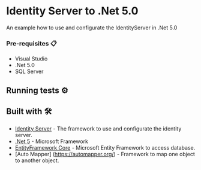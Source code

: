 # Identity Server to .Net 5.0
An example how to use and configurate the IdentityServer in .Net 5.0

### Pre-requisites 📋

* Visual Studio
* .Net 5.0
* SQL Server

## Running tests ⚙️


## Built with 🛠️

* [Identity Server](https://duendesoftware.com/) - The framework to use and configurate the identity server.
* [.Net 5](https://dotnet.microsoft.com/download/dotnet/5.0) - Microsoft Framework
* [EntityFramework Core](https://docs.microsoft.com/es-es/ef/core/) - Microsoft Entity Framework to access database.
* [Auto Mapper] (https://automapper.org/) - Framework to map one object to another object.
